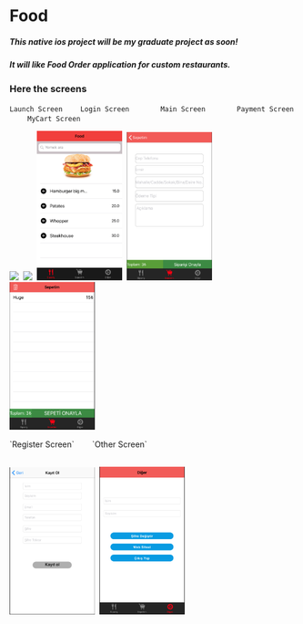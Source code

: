 # Food

<h5>This native ios project will be my graduate project as soon!</h5>
<h5>It will like Food Order application for custom restaurants.</h5>


<h3>Here the screens</h3>

`Launch Screen` &nbsp;&nbsp;&nbsp;&nbsp;&nbsp;&nbsp; `Login Screen` &nbsp;&nbsp;&nbsp;&nbsp;&nbsp;&nbsp;&nbsp;&nbsp;&nbsp;&nbsp;&nbsp;&nbsp; `Main Screen` &nbsp;&nbsp;&nbsp;&nbsp;&nbsp;&nbsp;&nbsp;&nbsp;&nbsp;&nbsp;&nbsp;&nbsp; `Payment Screen` &nbsp;&nbsp;&nbsp;&nbsp;&nbsp;&nbsp;&nbsp;&nbsp;`MyCart Screen`
<p float="left">
  <img src="ScreenImages/Slider 1@2x.png" width="150" />&nbsp; 
  <img src="ScreenImages/Login@2x.png" width="150" />&nbsp;
  <img src="ScreenImages/Main.png" width="150" />&nbsp;
  <img src="ScreenImages/Payment.png" width="150" />&nbsp;
  <img src="ScreenImages/MyCart.png" width="150" />&nbsp;
  </br>  
</p>
`Register Screen` &nbsp;&nbsp;&nbsp;&nbsp;&nbsp;&nbsp; `Other Screen` 
<p float = "left">
 </br>
  <img src="ScreenImages/Register.png" width="150" />&nbsp;
  <img src="ScreenImages/Other.png" width="150" />&nbsp;
  </p>
